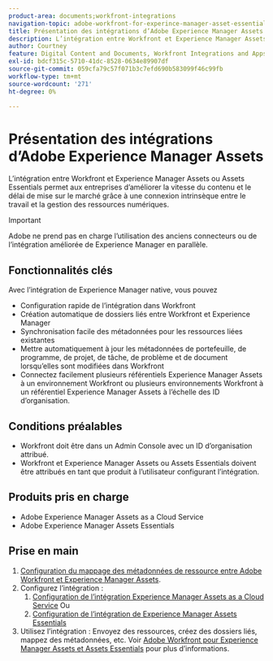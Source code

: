 ```yaml
---
product-area: documents;workfront-integrations
navigation-topic: adobe-workfront-for-experince-manager-asset-essentials
title: Présentation des intégrations d’Adobe Experience Manager Assets
description: L’intégration entre Workfront et Experience Manager Assets ou Assets Essentials permet aux entreprises d’améliorer la vitesse du contenu et le délai de mise sur le marché grâce à une connexion intrinsèque entre le travail et la gestion des ressources numériques.
author: Courtney
feature: Digital Content and Documents, Workfront Integrations and Apps
exl-id: bdcf315c-5710-41dc-8528-0634e89907df
source-git-commit: 059cfa79c57f071b3c7efd690b583099f46c99fb
workflow-type: tm+mt
source-wordcount: '271'
ht-degree: 0%

---
```


# Présentation des intégrations d’Adobe Experience Manager Assets

L’intégration entre Workfront et Experience Manager Assets ou Assets Essentials permet aux entreprises d’améliorer la vitesse du contenu et le délai de mise sur le marché grâce à une connexion intrinsèque entre le travail et la gestion des ressources numériques.

>[!IMPORTANT]
>
>Adobe ne prend pas en charge l’utilisation des anciens connecteurs ou de l’intégration améliorée de Experience Manager en parallèle.

## Fonctionnalités clés

Avec l’intégration de Experience Manager native, vous pouvez

* Configuration rapide de l’intégration dans Workfront
* Création automatique de dossiers liés entre Workfront et Experience Manager
* Synchronisation facile des métadonnées pour les ressources liées existantes
* Mettre automatiquement à jour les métadonnées de portefeuille, de programme, de projet, de tâche, de problème et de document lorsqu’elles sont modifiées dans Workfront
* Connectez facilement plusieurs référentiels Experience Manager Assets à un environnement Workfront ou plusieurs environnements Workfront à un référentiel Experience Manager Assets à l’échelle des ID d’organisation.


## Conditions préalables

* Workfront doit être dans un Admin Console avec un ID d’organisation attribué.
* Workfront et Experience Manager Assets ou Assets Essentials doivent être attribués en tant que produit à l’utilisateur configurant l’intégration.


## Produits pris en charge

* Adobe Experience Manager Assets as a Cloud Service
* Adobe Experience Manager Assets Essentials


## Prise en main

1. [Configuration du mappage des métadonnées de ressource entre Adobe Workfront et Experience Manager Assets](https://experienceleague.adobe.com/docs/experience-manager-cloud-service/content/assets/integrations/configure-asset-metadata-mapping.html?lang=en).
1. Configurez l’intégration :
   1. [Configuration de l’intégration Experience Manager Assets as a Cloud Service](/help/quicksilver/administration-and-setup/configure-integrations/configure-aacs-integration.md)
Ou
   1. [Configuration de l’intégration de Experience Manager Assets Essentials](/help/quicksilver/documents/adobe-workfront-for-experience-manager-assets-essentials/setup-asset-essentials.md)
1. Utilisez l’intégration : Envoyez des ressources, créez des dossiers liés, mappez des métadonnées, etc. Voir [Adobe Workfront pour Experience Manager Assets et Assets Essentials](/help/quicksilver/documents/adobe-workfront-for-experience-manager-assets-essentials/workfront-for-aem-asset-essentials.md) pour plus d’informations.
